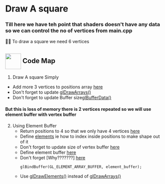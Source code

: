 # Draw A square
### Till here we have teh point that shaders doesn't have any data so we can control the no of vertices from main.cpp
🧨🎃 To draw a square we need 6 vertices


## <img align= center width=50px height=50px src="https://thumbs.gfycat.com/UnhappyJubilantLaughingthrush-size_restricted.gif"> Code Map
1. Draw A square Simply
 - Add more 3 vertices to positions array <a href="https://github.com/BasmaElhoseny01/Computer-Graphics-Labs/blob/866503b2037e207ac9da1f6faba5c9b57a0cfff9/Lab2/3.Draw A square/main.cpp#L126-L134">here</a>
 - Don't forget to update <a href="https://github.com/BasmaElhoseny01/Computer-Graphics-Labs/blob/866503b2037e207ac9da1f6faba5c9b57a0cfff9/Lab2/3.Draw A square/main.cpp#L209">glDrawArrays()</a>
 - Don't forget to update Buffer size<a href="https://github.com/BasmaElhoseny01/Computer-Graphics-Labs/blob/866503b2037e207ac9da1f6faba5c9b57a0cfff9/Lab2/3.Draw A square/main.cpp#L153">glBufferData()</a>

#### But this is loss of memory there is 2 vertices repeated so we will use element buffer with  vertex buffer
2. Using Element Buffer
    - Return positions to 4 so that we only have 4 vertices <a href="https://github.com/BasmaElhoseny01/Computer-Graphics-Labs/blob/866503b2037e207ac9da1f6faba5c9b57a0cfff9/Lab2/3.Draw A square/main.cpp#L136-L141">here</a>
    - Define <a href="https://github.com/BasmaElhoseny01/Computer-Graphics-Labs/blob/866503b2037e207ac9da1f6faba5c9b57a0cfff9/Lab2/3.Draw A square/main.cpp#L144">elements</a> ie how to index inside positions to make shape out of it
    - Don't forget to update size of vertex buffer <a href="https://github.com/BasmaElhoseny01/Computer-Graphics-Labs/blob/866503b2037e207ac9da1f6faba5c9b57a0cfff9/Lab2/3.Draw A square/main.cpp#L154">here</a>
    - Define element buffer <a href="https://github.com/BasmaElhoseny01/Computer-Graphics-Labs/blob/866503b2037e207ac9da1f6faba5c9b57a0cfff9/Lab2/3.Draw A square/main.cpp#L156-L162">here</a>
    - Don't forget [Why???????] <a href="https://github.com/BasmaElhoseny01/Computer-Graphics-Labs/blob/866503b2037e207ac9da1f6faba5c9b57a0cfff9/Lab2/3.Draw A square/main.cpp#L193">here</a>
      ```
      glBindBuffer(GL_ELEMENT_ARRAY_BUFFER, element_buffer);
      ```
    - Use <a href="https://github.com/BasmaElhoseny01/Computer-Graphics-Labs/blob/866503b2037e207ac9da1f6faba5c9b57a0cfff9/Lab2/3.Draw A square/main.cpp#L212">glDrawElements()</a> instead of <a href="https://github.com/BasmaElhoseny01/Computer-Graphics-Labs/blob/866503b2037e207ac9da1f6faba5c9b57a0cfff9/Lab2/3.Draw A square/main.cpp#L211">glDrawArrays()</a>